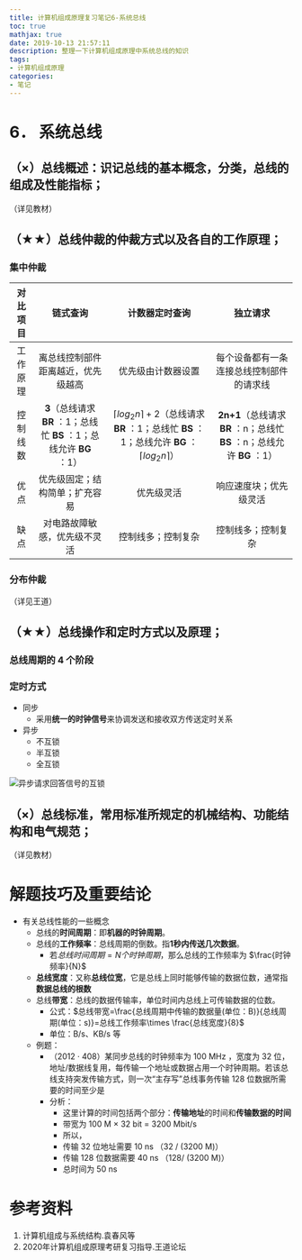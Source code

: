 ```yaml
---
title: 计算机组成原理复习笔记6-系统总线
toc: true
mathjax: true
date: 2019-10-13 21:57:11
description: 整理一下计算机组成原理中系统总线的知识
tags: 
- 计算机组成原理
categories: 
- 笔记
---
```


# 6． 系统总线
## （×）总线概述：识记总线的基本概念，分类，总线的组成及性能指标；

（详见教材）

## （★★）总线仲裁的仲裁方式以及各自的工作原理；

### 集中仲裁

| 对比项目 |                           链式查询                           |                        计数器定时查询                        |                           独立请求                           |
| :------: | :----------------------------------------------------------: | :----------------------------------------------------------: | :----------------------------------------------------------: |
| 工作原理 |              离总线控制部件距离越近，优先级越高              |                      优先级由计数器设置                      |           每个设备都有一条连接总线控制部件的请求线           |
| 控制线数 | **3**（总线请求 **BR** ：1；总线忙 **BS** ：1；总线允许 **BG** ：1） | $\lceil log_2n\rceil+2$（总线请求 **BR** ：1；总线忙 **BS** ：1；总线允许 **BG** ：$\lceil log_2n\rceil$） | **2n+1**（总线请求 **BR** ：n；总线忙 **BS** ：n；总线允许 **BG** ：1） |
|   优点   |                优先级固定；结构简单；扩充容易                |                          优先级灵活                          |                    响应速度块；优先级灵活                    |
|   缺点   |                 对电路故障敏感，优先级不灵活                 |                      控制线多；控制复杂                      |                      控制线多；控制复杂                      |

### 分布仲裁

（详见王道）

##  （★★）总线操作和定时方式以及原理；

### 总线周期的 4 个阶段

### 定时方式

* 同步
  * 采用**统一的时钟信号**来协调发送和接收双方传送定时关系
* 异步
  * 不互锁
  * 半互锁
  * 全互锁

![异步请求回答信号的互锁](https://gitee.com/CosmosNing/MyPicGo/raw/master/images/2019/10/13/Bus-Timing.png?raw=true)

## （×）总线标准，常用标准所规定的机械结构、功能结构和电气规范；

（详见教材）

# 解题技巧及重要结论

* 有关总线性能的一些概念
  * 总线的**时间周期**：即**机器的时钟周期**。
  * 总线的**工作频率**：总线周期的倒数。指**1秒内传送几次数据**。
      * 若$总线时间周期=N个时钟周期$，那么总线的工作频率为 $\frac{时钟频率}{N}$
  * **总线宽度**：又称**总线位宽**，它是总线上同时能够传输的数据位数，通常指**数据总线的根数**
  * 总线**带宽**：总线的数据传输率，单位时间内总线上可传输数据的位数。
    * 公式：$总线带宽=\frac{总线周期中传输的数据量(单位：B)}{总线周期(单位：s)}=总线工作频率\times \frac{总线宽度}{8}$
    * 单位：B/s、KB/s 等
  * 例题：
      * （2012 · 408）某同步总线的时钟频率为 100 MHz ，宽度为 32 位，地址/数据线复用，每传输一个地址或数据占用一个时钟周期。若该总线支持突发传输方式，则一次“主存写”总线事务传输 128 位数据所需要的时间至少是
      * 分析：
          * 这里计算的时间包括两个部分：**传输地址**的时间和**传输数据的时间**
          * 带宽为 100 M × 32 bit = 3200 Mbit/s
          * 所以，
          * 传输 32 位地址需要 10 ns （32 / (3200 M)）
          * 传输 128 位数据需要 40 ns （128/ (3200 M)）
          * 总时间为 50 ns

# 参考资料

1. 计算机组成与系统结构.袁春风等
2. 2020年计算机组成原理考研复习指导.王道论坛